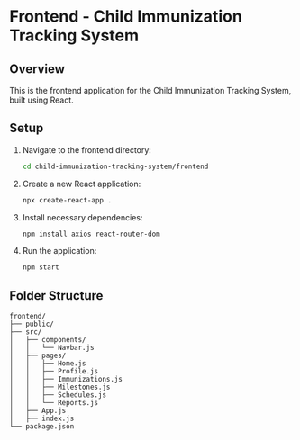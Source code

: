 # Frontend - Child Immunization Tracking System

## Overview
This is the frontend application for the Child Immunization Tracking System, built using React.

## Setup
1. Navigate to the frontend directory:
   ```bash
   cd child-immunization-tracking-system/frontend
   ```

2. Create a new React application:
   ```bash
   npx create-react-app .
   ```

3. Install necessary dependencies:
   ```bash
   npm install axios react-router-dom
   ```

4. Run the application:
   ```bash
   npm start
   ```

## Folder Structure
```
frontend/
├── public/
├── src/
│   ├── components/
│   │   └── Navbar.js
│   ├── pages/
│   │   ├── Home.js
│   │   ├── Profile.js
│   │   ├── Immunizations.js
│   │   ├── Milestones.js
│   │   ├── Schedules.js
│   │   └── Reports.js
│   ├── App.js
│   ├── index.js
└── package.json
```
